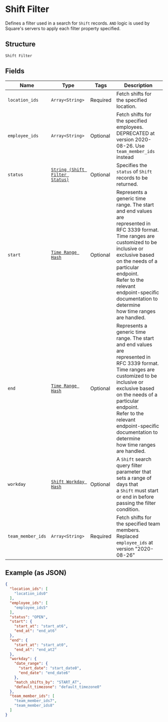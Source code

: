 
# Shift Filter

Defines a filter used in a search for `Shift` records. `AND` logic is
used by Square's servers to apply each filter property specified.

## Structure

`Shift Filter`

## Fields

| Name | Type | Tags | Description |
|  --- | --- | --- | --- |
| `location_ids` | `Array<String>` | Required | Fetch shifts for the specified location. |
| `employee_ids` | `Array<String>` | Optional | Fetch shifts for the specified employees. DEPRECATED at version 2020-08-26. Use `team_member_ids` instead |
| `status` | [`String (Shift Filter Status)`](/doc/models/shift-filter-status.md) | Optional | Specifies the `status` of `Shift` records to be returned. |
| `start` | [`Time Range Hash`](/doc/models/time-range.md) | Optional | Represents a generic time range. The start and end values are<br>represented in RFC 3339 format. Time ranges are customized to be<br>inclusive or exclusive based on the needs of a particular endpoint.<br>Refer to the relevant endpoint-specific documentation to determine<br>how time ranges are handled. |
| `end` | [`Time Range Hash`](/doc/models/time-range.md) | Optional | Represents a generic time range. The start and end values are<br>represented in RFC 3339 format. Time ranges are customized to be<br>inclusive or exclusive based on the needs of a particular endpoint.<br>Refer to the relevant endpoint-specific documentation to determine<br>how time ranges are handled. |
| `workday` | [`Shift Workday Hash`](/doc/models/shift-workday.md) | Optional | A `Shift` search query filter parameter that sets a range of days that<br>a `Shift` must start or end in before passing the filter condition. |
| `team_member_ids` | `Array<String>` | Required | Fetch shifts for the specified team members. Replaced `employee_ids` at version "2020-08-26" |

## Example (as JSON)

```json
{
  "location_ids": [
    "location_ids0"
  ],
  "employee_ids": [
    "employee_ids5"
  ],
  "status": "OPEN",
  "start": {
    "start_at": "start_at6",
    "end_at": "end_at6"
  },
  "end": {
    "start_at": "start_at0",
    "end_at": "end_at2"
  },
  "workday": {
    "date_range": {
      "start_date": "start_date0",
      "end_date": "end_date6"
    },
    "match_shifts_by": "START_AT",
    "default_timezone": "default_timezone0"
  },
  "team_member_ids": [
    "team_member_ids7",
    "team_member_ids8"
  ]
}
```

